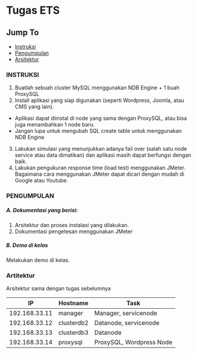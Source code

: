 # Tugas ETS

## Jump To
- [Instruksi](#instruksi)
- [Pengumpulan](#pengumpulan)
- [Arsitektur](#arsitektur)

### INSTRUKSI
1. Buatlah sebuah cluster MySQL menggunakan NDB Engine + 1 buah ProxySQL
2. Install aplikasi yang siap digunakan (seperti Wordpress, Joomla, atau CMS yang lain).
- Aplikasi dapat diinstal di node yang sama dengan ProxySQL, atau bisa juga menambahkan 1 node baru.
- Jangan lupa untuk mengubah SQL create table untuk menggunakan NDB Engine
3. Lakukan simulasi yang menunjukkan adanya fail over (salah satu node service atau data dimatikan) dan aplikasi masih dapat berfungsi dengan baik.
4. Lakukan pengukuran response time (load test) menggunakan JMeter.
Bagaimana cara menggunakan JMeter dapat dicari dengan mudah di Google atau Youtube.

### PENGUMPULAN

##### A. Dokumentasi yang berisi:
1. Arsitektur dan proses instalasi yang dilakukan.
2. Dokumentasi pengetesan menggunakan JMeter

##### B. Demo di kelas
Melakukan demo di kelas.


### Artitektur
Arsitektur sama dengan tugas sebelumnya

IP|Hostname|Task
--|--------|----
192.168.33.11|manager|Manager, servicenode
192.168.33.12|clusterdb2|Datanode, servicenode
192.168.33.13|clusterdb3|Datanode
192.168.33.14|proxysql|ProxySQL, Wordpress Node
